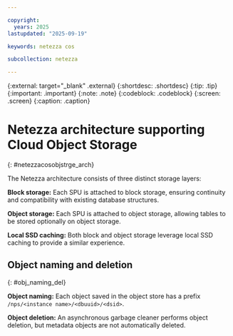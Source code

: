 ```yaml
---

copyright:
  years: 2025
lastupdated: "2025-09-19"

keywords: netezza cos

subcollection: netezza

---
```


{:external: target="_blank" .external}
{:shortdesc: .shortdesc}
{:tip: .tip}
{:important: .important}
{:note: .note}
{:codeblock: .codeblock}
{:screen: .screen}
{:caption: .caption}

# Netezza architecture supporting Cloud Object Storage
{: #netezzacosobjstrge_arch}

The Netezza architecture consists of three distinct storage layers:

**Block storage:** Each SPU is attached to block storage, ensuring continuity and compatibility with existing database structures.

**Object storage:** Each SPU is attached to object storage, allowing tables to be stored optionally on object storage.

**Local SSD caching:** Both block and object storage leverage local SSD caching to provide a similar experience.

## Object naming and deletion
{: #obj_naming_del}

**Object naming:** Each object saved in the object store has a prefix `/nps/<instance name>/<dbuuid>/<dsid>`.

**Object deletion:** An asynchronous garbage cleaner performs object deletion, but metadata objects are not automatically deleted.
